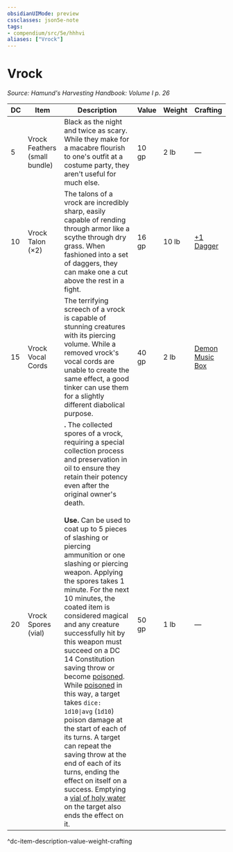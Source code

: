 ```yaml
---
obsidianUIMode: preview
cssclasses: json5e-note
tags:
- compendium/src/5e/hhhvi
aliases: ["Vrock"]
---
```

# Vrock
*Source: Hamund's Harvesting Handbook: Volume I p. 26* 

| DC | Item | Description | Value | Weight | Crafting |
|----|------|-------------|-------|--------|----------|
| 5 | Vrock Feathers (small bundle) | Black as the night and twice as scary. While they make for a macabre flourish to one's outfit at a costume party, they aren't useful for much else. | 10 gp | 2 lb | — |
| 10 | Vrock Talon (×2) | The talons of a vrock are incredibly sharp, easily capable of rending through armor like a scythe through dry grass. When fashioned into a set of daggers, they can make one a cut above the rest in a fight. | 16 gp | 10 lb | [+1 Dagger](compendium/items/1-weapon.md) |
| 15 | Vrock Vocal Cords | The terrifying screech of a vrock is capable of stunning creatures with its piercing volume. While a removed vrock's vocal cords are unable to create the same effect, a good tinker can use them for a slightly different diabolical purpose. | 40 gp | 2 lb | [Demon Music Box](compendium/items/demon-music-box-hhhvi.md) |
| 20 | Vrock Spores (vial) | **.** The collected spores of a vrock, requiring a special collection process and preservation in oil to ensure they retain their potency even after the original owner's death.<br /><br />**Use.** Can be used to coat up to 5 pieces of slashing or piercing ammunition or one slashing or piercing weapon. Applying the spores takes 1 minute. For the next 10 minutes, the coated item is considered magical and any creature successfully hit by this weapon must succeed on a DC 14 Constitution saving throw or become [poisoned](/compendium/rules/conditions.md#poisoned). While [poisoned](/compendium/rules/conditions.md#poisoned) in this way, a target takes `dice: 1d10\|avg` (`1d10`) poison damage at the start of each of its turns. A target can repeat the saving throw at the end of each of its turns, ending the effect on itself on a success. Emptying a [vial of holy water](compendium/items/holy-water-flask.md) on the target also ends the effect on it. | 50 gp | 1 lb | — |
^dc-item-description-value-weight-crafting